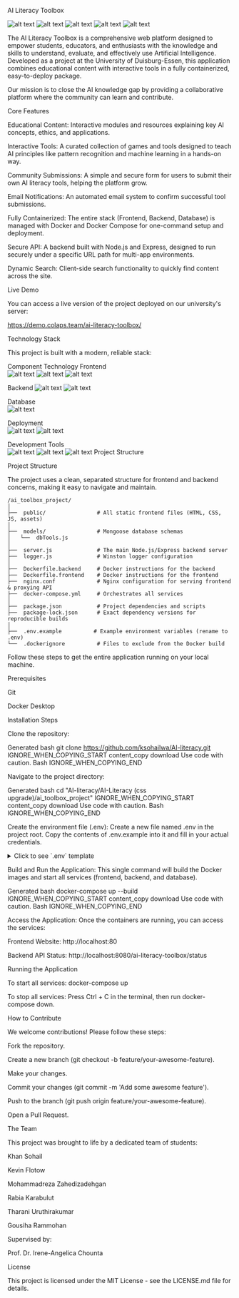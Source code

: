 AI Literacy Toolbox 

![alt text](https://img.shields.io/badge/License-MIT-blue.svg)
![alt text](https://img.shields.io/badge/build-passing-brightgreen.svg)
![alt text](https://img.shields.io/badge/Docker-Powered-blue?logo=docker)
![alt text](https://img.shields.io/badge/Node.js-Backend-green?logo=nodedotjs)
![alt text](https://img.shields.io/badge/Nginx-Frontend-darkgreen?logo=nginx)

The AI Literacy Toolbox is a comprehensive web platform designed to empower students, educators, and enthusiasts with the knowledge and skills to understand, evaluate, and effectively use Artificial Intelligence. Developed as a project at the University of Duisburg-Essen, this application combines educational content with interactive tools in a fully containerized, easy-to-deploy package.

Our mission is to close the AI knowledge gap by providing a collaborative platform where the community can learn and contribute.

Core Features

Educational Content: Interactive modules and resources explaining key AI concepts, ethics, and applications.

Interactive Tools: A curated collection of games and tools designed to teach AI principles like pattern recognition and machine learning in a hands-on way.

Community Submissions: A simple and secure form for users to submit their own AI literacy tools, helping the platform grow.

Email Notifications: An automated email system to confirm successful tool submissions.

Fully Containerized: The entire stack (Frontend, Backend, Database) is managed with Docker and Docker Compose for one-command setup and deployment.

Secure API: A backend built with Node.js and Express, designed to run securely under a specific URL path for multi-app environments.

Dynamic Search: Client-side search functionality to quickly find content across the site.

Live Demo

You can access a live version of the project deployed on our university's server:

https://demo.colaps.team/ai-literacy-toolbox/

Technology Stack

This project is built with a modern, reliable stack:

Component	Technology
Frontend	
![alt text](https://img.shields.io/badge/-HTML5-E34F26?logo=html5&logoColor=white)
![alt text](https://img.shields.io/badge/-CSS3-1572B6?logo=css3&logoColor=white)
![alt text](https://img.shields.io/badge/-JavaScript-F7DF1E?logo=javascript&logoColor=black)

Backend	
![alt text](https://img.shields.io/badge/-Node.js-339933?logo=nodedotjs&logoColor=white)
![alt text](https://img.shields.io/badge/-Express.js-000000?logo=express&logoColor=white)

Database	
![alt text](https://img.shields.io/badge/-MongoDB-47A248?logo=mongodb&logoColor=white)

Deployment	
![alt text](https://img.shields.io/badge/-Docker-2496ED?logo=docker&logoColor=white)
![alt text](https://img.shields.io/badge/-Nginx-269539?logo=nginx&logoColor=white)

Development Tools	
![alt text](https://img.shields.io/badge/-ESLint-4B32C3?logo=eslint&logoColor=white)
![alt text](https://img.shields.io/badge/-Prettier-F7B93E?logo=prettier&logoColor=black)
![alt text](https://img.shields.io/badge/-Jest-C21325?logo=jest&logoColor=white)
 Project Structure

Project Structure

The project uses a clean, separated structure for frontend and backend concerns, making it easy to navigate and maintain.

    /ai_toolbox_project/
    │
    ├──  public/                # All static frontend files (HTML, CSS, JS, assets)
    │
    ├──  models/                # Mongoose database schemas
    │   └──  dbTools.js
    │
    ├──  server.js              # The main Node.js/Express backend server
    ├──  logger.js              # Winston logger configuration
    │
    ├──  Dockerfile.backend     # Docker instructions for the backend
    ├──  Dockerfile.frontend    # Docker instructions for the frontend
    ├──  nginx.conf             # Nginx configuration for serving frontend & proxying API
    ├──  docker-compose.yml     # Orchestrates all services
    │
    ├──  package.json           # Project dependencies and scripts
    ├──  package-lock.json      # Exact dependency versions for reproducible builds
    │
    ├──  .env.example          # Example environment variables (rename to .env)
    └──  .dockerignore          # Files to exclude from the Docker build

Follow these steps to get the entire application running on your local machine.

Prerequisites

Git

Docker Desktop

Installation Steps

Clone the repository:

Generated bash
git clone https://github.com/ksohailwa/AI-literacy.git
IGNORE_WHEN_COPYING_START
content_copy
download
Use code with caution.
Bash
IGNORE_WHEN_COPYING_END

Navigate to the project directory:

Generated bash
cd "AI-literacy/AI-Literacy (css upgrade)/ai_toolbox_project"
IGNORE_WHEN_COPYING_START
content_copy
download
Use code with caution.
Bash
IGNORE_WHEN_COPYING_END

Create the environment file (.env):
Create a new file named .env in the project root. Copy the contents of .env.example into it and fill in your actual credentials.

<details>
<summary>Click to see `.env` template</summary>

Generated env
# --- Email Server (SMTP) Configuration ---
# WARNING: Use a Google App Password, not your main account password.
EMAIL_USER=your_email@gmail.com
EMAIL_PASS=your_16_character_app_password
SMTP_HOST=smtp.gmail.com
SMTP_PORT=587

# --- Database Configuration ---
# Use the Docker service name 'mongo', not 'localhost'.
MONGO_URI=mongodb://mongo:27017/AItoolboxes

# --- Application Server Port ---
# This is the internal port for the Node.js app.
PORT=8080
IGNORE_WHEN_COPYING_START
content_copy
download
Use code with caution.
Env
IGNORE_WHEN_COPYING_END
</details>


Build and Run the Application:
This single command will build the Docker images and start all services (frontend, backend, and database).

Generated bash
docker-compose up --build
IGNORE_WHEN_COPYING_START
content_copy
download
Use code with caution.
Bash
IGNORE_WHEN_COPYING_END

Access the Application:
Once the containers are running, you can access the services:

Frontend Website: http://localhost:80

Backend API Status: http://localhost:8080/ai-literacy-toolbox/status

 Running the Application

To start all services: docker-compose up

To stop all services: Press Ctrl + C in the terminal, then run docker-compose down.

 How to Contribute

We welcome contributions! Please follow these steps:

Fork the repository.

Create a new branch (git checkout -b feature/your-awesome-feature).

Make your changes.

Commit your changes (git commit -m 'Add some awesome feature').

Push to the branch (git push origin feature/your-awesome-feature).

Open a Pull Request.

 The Team

This project was brought to life by a dedicated team of students:

Khan Sohail

Kevin Flotow

Mohammadreza Zahedizadehgan

Rabia Karabulut

Tharani Uruthirakumar

Gousiha Rammohan

Supervised by:

Prof. Dr. Irene-Angelica Chounta

 License

This project is licensed under the MIT License - see the LICENSE.md file for details.
